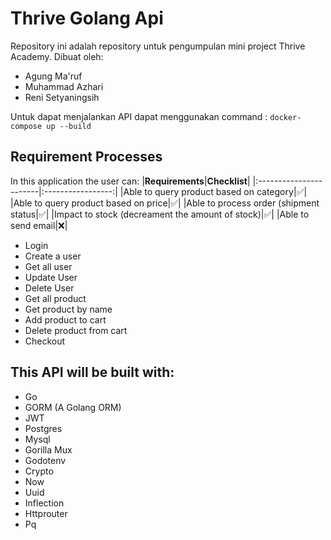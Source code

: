 # Thrive Golang Api

Repository ini adalah repository untuk pengumpulan mini project Thrive Academy.
Dibuat oleh:

- Agung Ma'ruf
- Muhammad Azhari
- Reni Setyaningsih

Untuk dapat menjalankan API dapat menggunakan command :
`docker-compose up --build`

## Requirement Processes

In this application the user can:
 |**Requirements**|**Checklist**|
 |:-----------------------|:-----------------:|
 |Able to query product based on category|✅|
 |Able to query product based on price|✅|
 |Able to process order (shipment status|✅|
 |Impact to stock (decreament the amount of stock)|✅|
 |Able to send email|❌|

- Login
- Create a user
- Get all user
- Update User
- Delete User
- Get all product
- Get product by name
- Add product to cart
- Delete product from cart
- Checkout

## This API will be built with:

- Go
- GORM (A Golang ORM)
- JWT
- Postgres
- Mysql
- Gorilla Mux
- Godotenv
- Crypto
- Now
- Uuid
- Inflection
- Httprouter
- Pq
